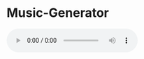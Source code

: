 # Music-Generator

<audio controls autostart="true">
  <source src="../master/result/may be the best one.mid" type="audio/mid">
Your browser does not support the audio element.
</audio>
